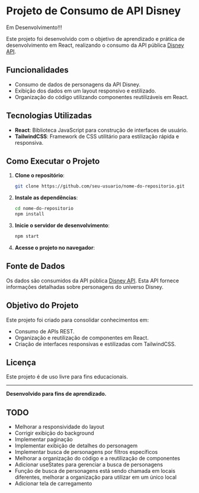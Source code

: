 # Projeto de Consumo de API Disney 
Em Desenvolvimento!!!

Este projeto foi desenvolvido com o objetivo de aprendizado e prática de desenvolvimento em React, realizando o consumo da API pública [Disney API](https://disneyapi.dev/).

## Funcionalidades

- Consumo de dados de personagens da API Disney.
- Exibição dos dados em um layout responsivo e estilizado.
- Organização do código utilizando componentes reutilizáveis em React.

## Tecnologias Utilizadas

- **React**: Biblioteca JavaScript para construção de interfaces de usuário.
- **TailwindCSS**: Framework de CSS utilitário para estilização rápida e responsiva.

## Como Executar o Projeto

1. **Clone o repositório**:

   ```bash
   git clone https://github.com/seu-usuario/nome-do-repositorio.git
   ```

2. **Instale as dependências**:

   ```bash
   cd nome-do-repositorio
   npm install
   ```

3. **Inicie o servidor de desenvolvimento**:

   ```bash
   npm start
   ```

4. **Acesse o projeto no navegador**:

## Fonte de Dados

Os dados são consumidos da API pública [Disney API](https://disneyapi.dev/). Esta API fornece informações detalhadas sobre personagens do universo Disney.

## Objetivo do Projeto

Este projeto foi criado para consolidar conhecimentos em:

- Consumo de APIs REST.
- Organização e reutilização de componentes em React.
- Criação de interfaces responsivas e estilizadas com TailwindCSS.

## Licença

Este projeto é de uso livre para fins educacionais.

---

**Desenvolvido para fins de aprendizado.**

## TODO

- Melhorar a responsividade do layout
- Corrigir exibição do background
- Implementar paginação
- Implementar exibição de detalhes do personagem
- Implementar busca de personagens por filtros específicos
- Melhorar a organização do código e a reutilização de componentes
- Adicionar useStates para gerenciar a busca de personagens
- Função de busca de personagens está sendo chamada em locais diferentes, melhorar a organização para utilizar em um único local
- Adicionar tela de carregamento
